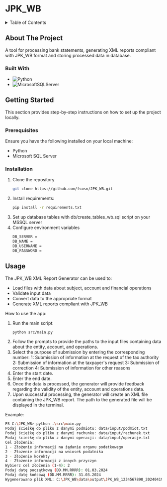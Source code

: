 # JPK_WB

<details>
  <summary>Table of Contents</summary>
  <ol>
    <li>
      <a href="#about-the-project">About The Project</a>
      <ul>
        <li><a href="#built-with">Built With</a></li>
      </ul>
    </li>
    <li>
      <a href="#getting-started">Getting Started</a>
      <ul>
        <li><a href="#prerequisites">Prerequisites</a></li>
        <li><a href="#installation">Installation</a></li>
      </ul>
    </li>
    <li><a href="#usage">Usage</a></li>
  </ol>
</details>

## About The Project

A tool for processing bank statements, generating XML reports compliant with JPK_WB format and storing processed data in database.

### Built With
* ![Python](https://img.shields.io/badge/python-3670A0?style=for-the-badge&logo=python&logoColor=ffdd54)
* ![MicrosoftSQLServer](https://img.shields.io/badge/Microsoft%20SQL%20Server-CC2927?style=for-the-badge&logo=microsoft%20sql%20server&logoColor=white)

## Getting Started

This section provides step-by-step instructions on how to set up the project locally.

### Prerequisites

Ensure you have the following installed on your local machine:
* Python
* Microsoft SQL Server

### Installation

1. Clone the repository
   ```sh
   git clone https://github.com/fsosn/JPK_WB.git
   ```
2. Install requirements:
   ```sh
   pip install -r requirements.txt
   ```
3. Set up database tables with db/create_tables_wb.sql script on your MSSQL server
4. Configure environment variables
   ```sh
   DB_SERVER = 
   DB_NAME = 
   DB_USERNAME = 
   DB_PASSWORD = 
   ```

## Usage

The JPK_WB XML Report Generator can be used to:

* Load files with data about subject, account and financial operations
* Validate input data
* Convert data to the appropriate format
* Generate XML reports compliant with JPK_WB


How to use the app:
1. Run the main script:
   ```sh
   python src/main.py
   ```
2. Follow the prompts to provide the paths to the input files containing data about the entity, account, and operations.
3. Select the purpose of submission by entering the corresponding number:
1: Submission of information at the request of the tax authority
2: Submission of information at the taxpayer's request
3: Submission of correction
4: Submission of information for other reasons
4. Enter the start date.
5. Enter the end date.
6. Once the data is processed, the generator will provide feedback regarding the validity of the entity, account and operations data.
7. Upon successful processing, the generator will create an XML file containing the JPK_WB report. The path to the generated file will be displayed in the terminal.

Example:
   ```sh
PS C:\JPK_WB> python .\src\main.py
Podaj ścieżkę do pliku z danymi podmiotu: data/input/podmiot.txt
Podaj ścieżkę do pliku z danymi rachunku: data/input/rachunek.txt
Podaj ścieżkę do pliku z danymi operacji: data/input/operacje.txt
Cel złożenia:
1 - Złożenie informacji na żądanie organu podatkowego
2 - Złożenie informacji na wniosek podatnika
3 - Złożenie korekty
4 - Złożenie informacji z innych przyczyn
Wybierz cel złożenia (1-4): 2
Podaj datę początkową (DD.MM.RRRR): 01.03.2024
Podaj datę końcową (DD.MM.RRRR): 31.03.2024
Wygenerowano plik XML: C:\JPK_WB\data\output\JPK_WB_1234567890_202404191412.xml
   ```
